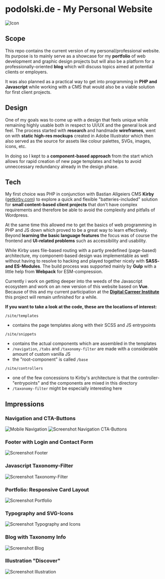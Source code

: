 # podolski.de - My Personal Website

![Icon](./icon-152x152.png)

## Scope
This repo contains the current version of my personal/professional website. Its purpose is to mainly serve as a showcase for my **portfolio** of web development and graphic design projects but will also be a platform for a professionally-oriented **blog** which will discuss topics aimed at potential clients or employers.

It was also planned as a practical way to get into programming in **PHP and Javascript** while working with a CMS that would also be a viable solution for first client projects.

## Design
One of my goals was to come up with a design that feels unique while remaining highly usable both in respect to UI/UX and the general look and feel. The process started  with **research** and handmade **wireframes**, went on with **static high-res mockups** created in Adobe Illustrator which then also served as the source for assets like colour palettes, SVGs, images, icons, etc.

In doing so I kept to a **component-based approach** from the start which allows for rapid creation of new page templates and helps to avoid unneccessary redundancy already in the design phase.

## Tech
My first choice was PHP in conjunction with Bastian Allgeiers CMS **Kirby** ([getkirby.com](https://getkirby.com)) to explore a quick and flexible "batteries-included" solution for **small content-based client projects** that don't have complex requirements and therefore be able to avoid the complexity and pitfalls of Wordpress.

At the same time this allowed me to get the basics of web programming in PHP and JS down which proved to be a great way to learn effectively. Beyond **learning the basic language features** the focus was of course the frontend and **UI-related problems** such as accessibility and usability.

While Kirby uses file-based routing with a partly predefined (page-based) architecture, my component-based design was implementable as well without having to resolve to hacking and played together nicely with **SASS- and ES-Modules**. The build process was supported mainly by **Gulp** with a little help from **Webpack** for ESM-compression.

Currently i work on getting deeper into the weeds of the Javascript ecosystem and work on an new version of this website based on **Vue**. Because of this and my current participation at the **[Digital Carreer Institute](https://digitalcarreerinstitute.org)** this project will remain unfinished for a while.

**If you want to take a look at the code, these are the locations of interest:**

`/site/templates`
- contains the page templates along with their SCSS and JS entrypoints

`/site/snippets`
- contains the actual components which are assembled in the templates
- `/navigation`, `/tabs` and `/taxonomy-filter` are made with a considerable amount of custom vanilla JS
- the "root-component" is called `/base`

`/site/controllers`
- one of the few concessions to Kirby's architecture is that the controller-"entrypoints" and the components are mixed in this directory
- `/taxonomy-filter` might be especially interesting here

## Impressions

### Navigation and CTA-Buttons
![Mobile Navigation](./README-Navigation.gif)
![Screenshot Navigation CTA-Buttons](./README-screenshot1.png)

### Footer with Login and Contact Form
![Screenshot Footer](./README-screenshot3.png)

### Javascript Taxonomy-Filter
![Screenshot Taxonomy-Filter](./README-screenshot8.png)

### Portfolio: Responsive Card Layout
![Screenshot Portfolio](./README-screenshot4.png)

### Typography and SVG-Icons
![Screenshot Typography and Icons](./README-screenshot5.png)

### Blog with Taxonomy Info
![Screenshot Blog](./README-screenshot7.png)

### Illustration "Discover"
![Screenshot Illustration](./README-screenshot2.png)
